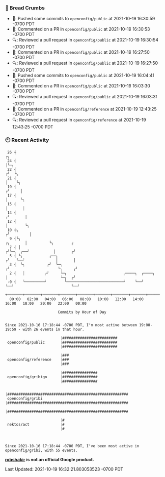 ### 🍞 Bread Crumbs

 * 🚢: Pushed some commits to `openconfig/public` at 2021-10-19 16:30:59 -0700 PDT
 * 💬: Commented on a PR in  `openconfig/public` at 2021-10-19 16:30:53 -0700 PDT
 * 🔍: Reviewed a pull request in  `openconfig/public` at 2021-10-19 16:30:54 -0700 PDT
 * 💬: Commented on a PR in  `openconfig/public` at 2021-10-19 16:27:50 -0700 PDT
 * 🔍: Reviewed a pull request in  `openconfig/public` at 2021-10-19 16:27:50 -0700 PDT
 * 🚢: Pushed some commits to `openconfig/public` at 2021-10-19 16:04:41 -0700 PDT
 * 💬: Commented on a PR in  `openconfig/public` at 2021-10-19 16:03:30 -0700 PDT
 * 🔍: Reviewed a pull request in  `openconfig/public` at 2021-10-19 16:03:31 -0700 PDT
 * 💬: Commented on a PR in  `openconfig/reference` at 2021-10-19 12:43:25 -0700 PDT
 * 🔍: Reviewed a pull request in  `openconfig/reference` at 2021-10-19 12:43:25 -0700 PDT

### 🕘 Recent Activity
```
 26 ┼                                                                                 ╭╮
 24 ┤                                                                                 │╰─╮
 22 ┤                                                                                ╭╯  ╰╮
 21 ┤                                                                                │    ╰╮
 19 ┤                                                                               ╭╯     │
 17 ┤                                                                               │      ╰╮
 15 ┤                                                                               │       │
 14 ┤                                                                              ╭╯       │
 12 ┤                                                                              │        ╰╮
 10 ┼╮                                                                            ╭╯         │
  9 ┤╰╮                                                                  ╭╮       │          ╰╮        ╭
  7 ┤ │                                                                 ╭╯╰─╮  ╭──╯           │       ╭╯
  5 ┤ ╰╮            ╭──╮                                               ╭╯   ╰──╯              │       │
  3 ┤  ╰╮          ╭╯  ╰─╮                                            ╭╯                      ╰╮     ╭╯
  2 ┤   │         ╭╯     ╰─╮                          ╭────╮  ╭────╮  │                        ╰─╮  ╭╯
 -0 ┤   ╰─────────╯        ╰──────────────────────────╯    ╰──╯    ╰──╯                          ╰──╯
    +───────+───────+───────+───────+───────+───────+───────+───────+───────+───────+───────+───────+────
  00:00   02:00   04:00   06:00   08:00   10:00   12:00   14:00   16:00   18:00   20:00   22:00   00:00   

						Commits by Hour of Day


Since 2021-10-16 17:18:44 -0700 PDT, I'm most active between 19:00-19:59 - with 26 events in that hour.

```



```
                         |#########################
 openconfig/public       |#########################
                         |#########################

                         |###
 openconfig/reference    |###
                         |###

                         |################
 openconfig/gribigo      |################
                         |################

                         |#######################################################
 openconfig/gribi        |#######################################################
                         |#######################################################

                         |#
 nektos/act              |#
                         |#



Since 2021-10-16 17:18:44 -0700 PDT, I've been most active in openconfig/gribi, with 55 events.

```
**[robshakir](mailto:robjs@google.com) is not an official Google product.**  


Last Updated: 2021-10-19 16:32:21.803053523 -0700 PDT
